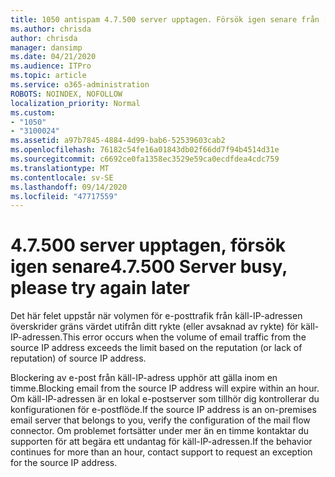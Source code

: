 ```yaml
---
title: 1050 antispam 4.7.500 server upptagen. Försök igen senare från [XXX.XXX.XXX.XXX]
ms.author: chrisda
author: chrisda
manager: dansimp
ms.date: 04/21/2020
ms.audience: ITPro
ms.topic: article
ms.service: o365-administration
ROBOTS: NOINDEX, NOFOLLOW
localization_priority: Normal
ms.custom:
- "1050"
- "3100024"
ms.assetid: a97b7845-4884-4d99-bab6-52539603cab2
ms.openlocfilehash: 76182c54fe16a01843db02f66dd7f94b4514d31e
ms.sourcegitcommit: c6692ce0fa1358ec3529e59ca0ecdfdea4cdc759
ms.translationtype: MT
ms.contentlocale: sv-SE
ms.lasthandoff: 09/14/2020
ms.locfileid: "47717559"
---
```

# <a name="47500-server-busy-please-try-again-later"></a><span data-ttu-id="4833d-103">4.7.500 server upptagen, försök igen senare</span><span class="sxs-lookup"><span data-stu-id="4833d-103">4.7.500 Server busy, please try again later</span></span>

<span data-ttu-id="4833d-104">Det här felet uppstår när volymen för e-posttrafik från käll-IP-adressen överskrider gräns värdet utifrån ditt rykte (eller avsaknad av rykte) för käll-IP-adressen.</span><span class="sxs-lookup"><span data-stu-id="4833d-104">This error occurs when the volume of email traffic from the source IP address exceeds the limit based on the reputation (or lack of reputation) of source IP address.</span></span>

<span data-ttu-id="4833d-105">Blockering av e-post från käll-IP-adress upphör att gälla inom en timme.</span><span class="sxs-lookup"><span data-stu-id="4833d-105">Blocking email from the source IP address will expire within an hour.</span></span> <span data-ttu-id="4833d-106">Om käll-IP-adressen är en lokal e-postserver som tillhör dig kontrollerar du konfigurationen för e-postflöde.</span><span class="sxs-lookup"><span data-stu-id="4833d-106">If the source IP address is an on-premises email server that belongs to you, verify the configuration of the mail flow connector.</span></span> <span data-ttu-id="4833d-107">Om problemet fortsätter under mer än en timme kontaktar du supporten för att begära ett undantag för käll-IP-adressen.</span><span class="sxs-lookup"><span data-stu-id="4833d-107">If the behavior continues for more than an hour, contact support to request an exception for the source IP address.</span></span>
